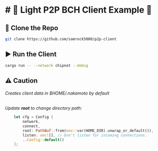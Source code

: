 # # 🌟 Light P2P BCH Client Example 🌟

## 🚀 Clone the Repo
```bash
git clone https://github.com/samrock5000/p2p-client
```

## ▶️ Run the Client

```bash
cargo run -- --network chipnet --debug
```

## ⚠️ Caution

###### Creates client data in $HOME/.nakamoto by default



_Update **root** to change directory path:_  
```rust
    let cfg = Config {
        network,
        connect,
        root: PathBuf::from(env::var(HOME_DIR).unwrap_or_default()),
        listen: vec![], // Don't listen for incoming connections.
        ..Config::default()
    };

```

